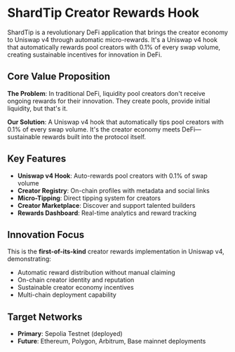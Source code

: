 # ShardTip Creator Rewards Hook

ShardTip is a revolutionary DeFi application that brings the creator economy to Uniswap v4 through automatic micro-rewards. It's a Uniswap v4 hook that automatically rewards pool creators with 0.1% of every swap volume, creating sustainable incentives for innovation in DeFi.

## Core Value Proposition

**The Problem**: In traditional DeFi, liquidity pool creators don't receive ongoing rewards for their innovation. They create pools, provide initial liquidity, but that's it.

**Our Solution**: A Uniswap v4 hook that automatically tips pool creators with 0.1% of every swap volume. It's the creator economy meets DeFi—sustainable rewards built into the protocol itself.

## Key Features

- **Uniswap v4 Hook**: Auto-rewards pool creators with 0.1% of swap volume
- **Creator Registry**: On-chain profiles with metadata and social links  
- **Micro-Tipping**: Direct tipping system for creators
- **Creator Marketplace**: Discover and support talented builders
- **Rewards Dashboard**: Real-time analytics and reward tracking

## Innovation Focus

This is the **first-of-its-kind** creator rewards implementation in Uniswap v4, demonstrating:
- Automatic reward distribution without manual claiming
- On-chain creator identity and reputation
- Sustainable creator economy incentives
- Multi-chain deployment capability

## Target Networks

- **Primary**: Sepolia Testnet (deployed)
- **Future**: Ethereum, Polygon, Arbitrum, Base mainnet deployments